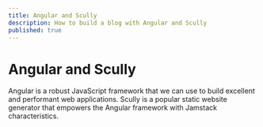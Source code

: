 ```yaml
---
title: Angular and Scully
description: How to build a blog with Angular and Scully
published: true
---
```


# Angular and Scully

Angular is a robust JavaScript framework that we can use to build excellent and performant web applications.
Scully is a popular static website generator that empowers the Angular framework with Jamstack characteristics.
